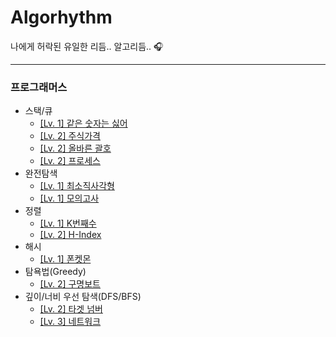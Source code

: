 # Algorhythm
나에게 허락된 유일한 리듬.. 알고리듬.. 🎧

---

### 프로그래머스
* 스택/큐
  * [\[Lv. 1\] 같은 숫자는 싫어](https://github.com/cykim43/Algorhythm/issues/2)
  * [\[Lv. 2\] 주식가격](https://github.com/cykim43/Algorhythm/issues/1)
  * [\[Lv. 2\] 올바른 괄호](https://github.com/cykim43/Algorhythm/issues/7)
  * [\[Lv. 2\] 프로세스](https://github.com/cykim43/Algorhythm/issues/10)
* 완전탐색
  * [\[Lv. 1\] 최소직사각형](https://github.com/cykim43/Algorhythm/issues/3)
  * [\[Lv. 1\] 모의고사](https://github.com/cykim43/Algorhythm/issues/6)
* 정렬
  * [\[Lv. 1\] K번째수](https://github.com/cykim43/Algorhythm/issues/4)
  * [\[Lv. 2\] H-Index](https://github.com/cykim43/Algorhythm/issues/9)
* 해시
  * [\[Lv. 1\] 폰켓몬](https://github.com/cykim43/Algorhythm/issues/5)
* 탐욕법(Greedy)
  * [\[Lv. 2\] 구명보트](https://github.com/cykim43/Algorhythm/issues/8)
* 깊이/너비 우선 탐색(DFS/BFS)
  * [\[Lv. 2\] 타겟 넘버](https://github.com/cykim43/Algorhythm/issues/11)
  * [\[Lv. 3\] 네트워크](https://github.com/cykim43/Algorhythm/issues/12)

